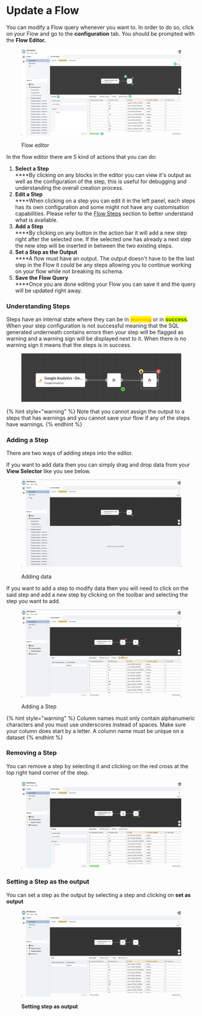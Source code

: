 # Update a Flow

You can modify a Flow query whenever you want to. In order to do so, click on your Flow and go to the **configuration** tab. You should be prompted with the **Flow Editor.**

<figure><img src="../../../../.gitbook/assets/image (14) (1) (1).png" alt=""><figcaption><p>Flow editor</p></figcaption></figure>

In the flow editor there are 5 kind of actions that you can do:

1. **Select a Step**\
   ****By clicking on any blocks in the editor you can view it's output as well as the configuration of the step, this is useful for debugging and understanding the overall creation process.
2. **Edit a Step**\
   ****When clicking on a step you can edit it in the left panel, each steps has its own configuration and some might not have any customisation capabilities. Please refer to the [Flow Steps](flow-steps/) section to better understand what is available.
3. **Add a Step**\
   ****By clicking on any button in the action bar it will add a new step right after the selected one. If the selected one has already a next step the new step will be inserted in between the two existing steps.
4. **Set a Step as the Output**\
   ****A flow must have an output. The output doesn't have to be the last step in the Flow it could be any steps allowing you to continue working on your flow while not breaking its schema.
5. **Save the Flow Query**\
   ****Once you are done editing your Flow you can save it and the query will be updated right away.

### Understanding Steps

Steps have an internal state where they can be in <mark style="color:orange;">**warning**</mark> or in <mark style="color:green;">**success**</mark>. When your step configuration is not successful meaning that the SQL generated underneath contains errors then your step will be flagged as warning and a warning sign will be displayed next to it. When there is no warning sign it means that the steps is in success.&#x20;

<figure><img src="../../../../.gitbook/assets/image (9) (2).png" alt=""><figcaption></figcaption></figure>

{% hint style="warning" %}
Note that you cannot assign the output to a steps that has warnings and you cannot save your flow if any of the steps have warnings.
{% endhint %}

### Adding a Step

There are two ways of adding steps into the editor.&#x20;

If you want to add data then you can simply drag and drop data from your **View Selector** like you see below.&#x20;

<figure><img src="../../../../.gitbook/assets/Screen Cast 2022-09-08 at 2.44.29 PM.gif" alt=""><figcaption><p>Adding data</p></figcaption></figure>

If you want to add a step to modify data then you will need to click on the said step and add a new step by clicking on the toolbar and selecting the step you want to add.

<figure><img src="../../../../.gitbook/assets/Screen Cast 2022-09-08 at 3.01.50 PM.gif" alt=""><figcaption><p>Adding a Step</p></figcaption></figure>

{% hint style="warning" %}
Column names must only contain alphanumeric characters and you must use underscores instead of spaces. Make sure your column does start by a letter. A column name must be unique on a dataset
{% endhint %}

### Removing a Step

You can remove a step by selecting it and clicking on the red cross at the top right hand corner of the step.



<figure><img src="../../../../.gitbook/assets/Screen Cast 2022-09-08 at 2.49.06 PM.gif" alt=""><figcaption></figcaption></figure>

### Setting a Step as the output

You can set a step as the output by selecting a step and clicking on **set as output**

<figure><img src="../../../../.gitbook/assets/Screen Cast 2022-09-08 at 2.52.52 PM.gif" alt=""><figcaption><p><strong>Setting step as output</strong></p></figcaption></figure>
